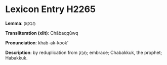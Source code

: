# Lexicon Entry H2265

**Lemma**: חֲבַקּוּק

**Transliteration (xlit)**: Chăbaqqûwq

**Pronunciation**: khab-ak-kook'

**Description**:
by reduplication from חָבַק; embrace; Chabakkuk, the prophet; Habakkuk.

